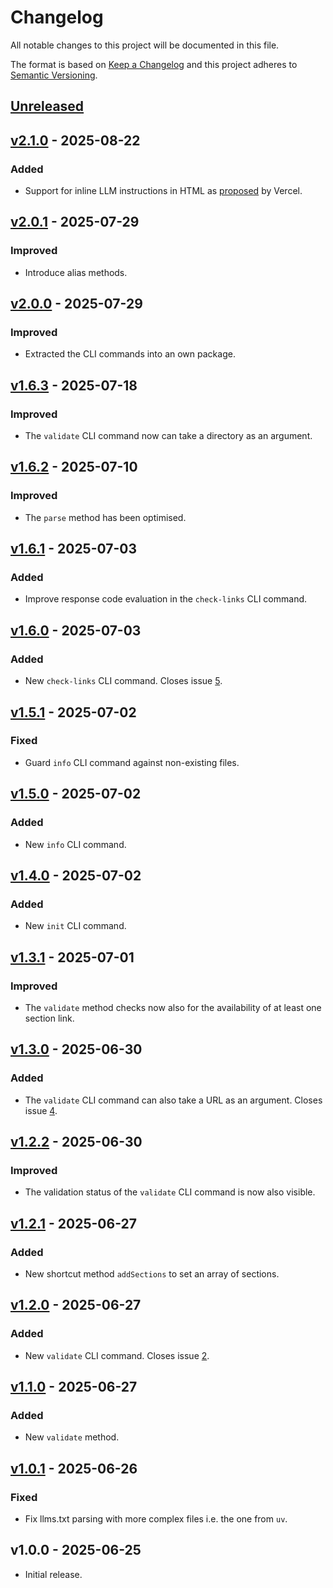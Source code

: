 # Changelog

All notable changes to this project will be documented in this file.

The format is based on [Keep a Changelog](http://keepachangelog.com/) and this project adheres to
[Semantic Versioning](http://semver.org/).

## [Unreleased]

## [v2.1.0] - 2025-08-22

### Added
- Support for inline LLM instructions in HTML as [proposed](https://vercel.com/blog/a-proposal-for-inline-llm-instructions-in-html)
  by Vercel.

## [v2.0.1] - 2025-07-29

### Improved
- Introduce alias methods.

## [v2.0.0] - 2025-07-29

### Improved
- Extracted the CLI commands into an own package.

## [v1.6.3] - 2025-07-18

### Improved
- The `validate` CLI command now can take a directory as an argument.

## [v1.6.2] - 2025-07-10

### Improved
- The `parse` method has been optimised.

## [v1.6.1] - 2025-07-03

### Added
- Improve response code evaluation in the `check-links` CLI command.

## [v1.6.0] - 2025-07-03

### Added
- New `check-links` CLI command. Closes issue [5](https://github.com/raphaelstolt/llms-txt-php/issues/5).

## [v1.5.1] - 2025-07-02

### Fixed
- Guard `info` CLI command against non-existing files.

## [v1.5.0] - 2025-07-02

### Added
- New `info` CLI command.

## [v1.4.0] - 2025-07-02

### Added
- New `init` CLI command.

## [v1.3.1] - 2025-07-01

### Improved
- The `validate` method checks now also for the availability of at least one section link.

## [v1.3.0] - 2025-06-30

### Added
- The `validate` CLI command can also take a URL as an argument. Closes issue [4](https://github.com/raphaelstolt/llms-txt-php/issues/4).

## [v1.2.2] - 2025-06-30

### Improved
- The validation status of the `validate` CLI command is now also visible.

## [v1.2.1] - 2025-06-27

### Added
- New shortcut method `addSections` to set an array of sections.

## [v1.2.0] - 2025-06-27

### Added
- New `validate` CLI command. Closes issue [2](https://github.com/raphaelstolt/llms-txt-php/issues/2).

## [v1.1.0] - 2025-06-27

### Added
- New `validate` method.

## [v1.0.1] - 2025-06-26

### Fixed
- Fix llms.txt parsing with more complex files i.e. the one from `uv`.

## v1.0.0 - 2025-06-25

- Initial release.

[Unreleased]: https://github.com/raphaelstolt/llms-txt-php/compare/v2.1.0...HEAD
[v2.1.0]: https://github.com/raphaelstolt/llms-txt-php/compare/v2.0.1...v2.1.0
[v2.0.1]: https://github.com/raphaelstolt/llms-txt-php/compare/v2.0.0...v2.0.1
[v2.0.0]: https://github.com/raphaelstolt/llms-txt-php/compare/v1.6.3...v2.0.0
[v1.6.3]: https://github.com/raphaelstolt/llms-txt-php/compare/v1.6.2...v1.6.3
[v1.6.2]: https://github.com/raphaelstolt/llms-txt-php/compare/v1.6.1...v1.6.2
[v1.6.1]: https://github.com/raphaelstolt/llms-txt-php/compare/v1.6.0...v1.6.1
[v1.6.0]: https://github.com/raphaelstolt/llms-txt-php/compare/v1.5.1...v1.6.0
[v1.5.1]: https://github.com/raphaelstolt/llms-txt-php/compare/v1.5.0...v1.5.1
[v1.5.0]: https://github.com/raphaelstolt/llms-txt-php/compare/v1.4.0...v1.5.0
[v1.4.0]: https://github.com/raphaelstolt/llms-txt-php/compare/v1.3.1...v1.4.0
[v1.3.1]: https://github.com/raphaelstolt/llms-txt-php/compare/v1.3.0...v1.3.1
[v1.3.0]: https://github.com/raphaelstolt/llms-txt-php/compare/v1.2.2...v1.3.0
[v1.2.2]: https://github.com/raphaelstolt/llms-txt-php/compare/v1.2.1...v1.2.2
[v1.2.1]: https://github.com/raphaelstolt/llms-txt-php/compare/v1.2.0...v1.2.1
[v1.2.0]: https://github.com/raphaelstolt/llms-txt-php/compare/v1.1.0...v1.2.0
[v1.1.0]: https://github.com/raphaelstolt/llms-txt-php/compare/v1.0.1...v1.1.0
[v1.0.1]: https://github.com/raphaelstolt/llms-txt-php/compare/v1.0.0...v1.0.1
